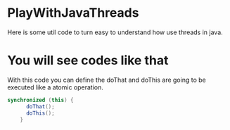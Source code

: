 # PlayWithJavaThreads
Here is some util code to turn easy to understand how use threads in java.

# You will see codes like that
With this code you can define the doThat and doThis are going to be executed like a atomic operation.
```java
synchronized (this) {
      doThat();
      doThis();
    }
```
